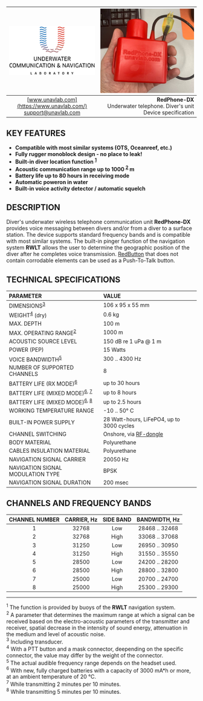 | ![logo](/documentation/sm_logo.png) | ![RedPhone-DX](/documentation/redphone_dx.png) |
| :---: | ---: |
| [www.unavlab.com](https://www.unavlab.com/) <br/> [support@unavlab.com](mailto:support@unavlab.com) | **RedPhone-DX** <br/> Underwater telephone. Diver's unit <br/> Device specification |


## KEY FEATURES

* **Compatible with most similar systems (OTS, Oceanreef, etc.)**
* **Fully rugger monoblock design - no place to leak!**
* **Built-in diver location function <sup>[1](#footnote1)</sup>**
* **Acoustic communication range up to 1000 <sup>[2](#footnote2)</sup> m**
* **Battery life up to 80 hours in receiving mode**
* **Automatic poweron in water**
* **Built-in voice activity detector / automatic squelch**

## DESCRIPTION

Diver's underwater wireless telephone communication unit **RedPhone-DX** provides voice messaging between divers and/or from a diver to a surface station. The device supports standard frequency bands and is compatible with most similar systems. The built-in pinger function of the navigation system **RWLT** allows the user to determine the geographic position of the diver after he completes voice transmission.
[RedButton](https://docs.unavlab.com/documentation/EN/Accessories/RedButton_Specification_en.html) that does not contain corrodable elements can be used as a Push-To-Talk button.

<div style="page-break-after: always;"></div>

## TECHNICAL SPECIFICATIONS

| PARAMETER | VALUE |
| :--- | :--- |
| DIMENSIONS<sup>[3](#footnote3)</sup> | 106 x 95 x 55 mm |
| WEIGHT<sup>[4](#footnote4)</sup> (dry) | 0.6 kg |
| MAX. DEPTH | 100 m |
| MAX. OPERATING RANGE<sup>[2](#footnote2)</sup> | 1000 m |
| ACOUSTIC SOURCE LEVEL | 150 dB re 1 uPa @ 1 m |
| POWER (PEP) | 15 Watts |
| VOICE BANDWIDTH<sup>[5](#footnote5)</sup> | 300 .. 4300 Hz |
| NUMBER OF SUPPORTED CHANNELS | 8 |
| BATTERY LIFE (RX MODE)<sup>[6](#footnote6)</sup> | up to 30 hours |
| BATTERY LIFE (MIXED MODE)<sup>[6](#footnote6), [7](#footnote7)</sup> | up to 8 hours |
| BATTERY LIFE (MIXED MODE)<sup>[6](#footnote6), [8](#footnote8)</sup> | up to 2.5 hours |
| WORKING TEMPERATURE RANGE | -10 .. 50° С |
| BUILT-IN POWER SUPPLY | 28 Watt-hours, LiFePO4, up to 3000 cycles |
| CHANNEL SWITCHING | Onshore, via [RF-dongle](RedPhone_RF_Dongle_Specification_en.md) |
| BODY MATERIAL | Polyurethane |
| CABLES INSULATION MATERIAL | Polyurethane |
| NAVIGATION SIGNAL CARRIER | 20050 Hz |
| NAVIGATION SIGNAL MODULATION TYPE | BPSK |
| NAVIGATION SIGNAL DURATION | 200 msec |

## CHANNELS AND FREQUENCY BANDS

| CHANNEL NUMBER | CARRIER, Hz | SIDE BAND | BANDWIDTH, Hz |
| :---: | :---: | :---: | :---: |
| 1 | 32768 | Low | 28468 .. 32468 |
| 2 | 32768 | High | 33068 .. 37068 |
| 3 | 31250 | Low | 26950 .. 30950 |
| 4 | 31250 | High | 31550 .. 35550 |
| 5 | 28500 | Low | 24200 .. 28200 |
| 6 | 28500 | High | 28800 .. 32800 |
| 7 | 25000 | Low | 20700 .. 24700 |
| 8 | 25000 | High | 25300 .. 29300 |

________________
<a name="footnote1"><sup>1</sup></a> The function is provided by buoys of the **RWLT** navigation system.  
<a name="footnote2"><sup>2</sup></a> A parameter that determines the maximum range at which a signal can be received based on the electro-acoustic parameters of the transmitter and receiver, spatial decrease in the intensity of sound energy, attenuation in the medium and level of acoustic noise.  
<a name="footnote3"><sup>3</sup></a> Including transducer.  
<a name="footnote4"><sup>4</sup></a> With a PTT button and a mask connector, deepending on the specific connector, the value may differ by the weight of the connector.  
<a name="footnote5"><sup>5</sup></a> The actual audible frequency range depends on the headset used.  
<a name="footnote6"><sup>6</sup></a> With new, fully charged batteries with a capacity of 3000 mA\*h or more, at an ambient temperature of 20 °C.  
<a name="footnote7"><sup>7</sup></a> While transmitting 2 minutes per 10 minutes.  
<a name="footnote8"><sup>8</sup></a> While transmitting 5 minutes per 10 minutes. 

